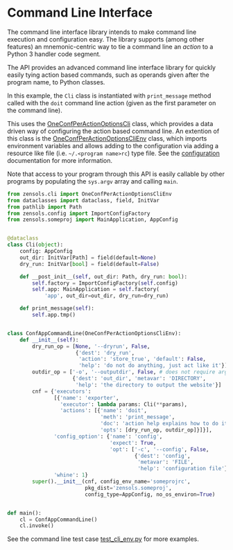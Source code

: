 # Command Line Interface

The command line interface library intends to make command line execution and
configuration easy.  The library supports (among other features) an
mnemonic-centric way to tie a command line an *action* to a Python 3 handler
code segment.

The API provides an advanced command line interface library for quickly easily
tying action based commands, such as operands given after the program name, to
Python classes.

In this example, the `Cli` class is instantiated with `print_message` method
called with the `doit` command line action (given as the first parameter on the
command line).

This uses the [OneConfPerActionOptionsCli] class, which provides a data driven
way of configuring the action based command line.  An extention of this class
is the [OneConfPerActionOptionsCliEnv] class, which imports environment
variables and allows adding to the configuration via adding a resource like
file (i.e. `~/.<program name>rc`) type file.  See the
[configuration](./config.md) documentation for more information.

Note that access to your program through this API is easily callable by other
programs by populating the `sys.argv` array and calling `main`.

```python
from zensols.cli import OneConfPerActionOptionsCliEnv
from dataclasses import dataclass, field, InitVar
from pathlib import Path
from zensols.config import ImportConfigFactory
from zensols.someproj import MainApplication, AppConfig


@dataclass
class Cli(object):
    config: AppConfig
    out_dir: InitVar[Path] = field(default=None)
    dry_run: InitVar[bool] = field(default=False)

    def __post_init__(self, out_dir: Path, dry_run: bool):
        self.factory = ImportConfigFactory(self.config)
        self.app: MainApplication = self.factory(
            'app', out_dir=out_dir, dry_run=dry_run)

    def print_message(self):
        self.app.tmp()


class ConfAppCommandLine(OneConfPerActionOptionsCliEnv):
    def __init__(self):
        dry_run_op = [None, '--dryrun', False,
                      {'dest': 'dry_run',
                       'action': 'store_true', 'default': False,
                       'help': 'do not do anything, just act like it'}]
        outdir_op = ['-o', '--outputdir', False, # does not require argument
                     {'dest': 'out_dir', 'metavar': 'DIRECTORY',
                      'help': 'the directory to output the website'}]
        cnf = {'executors':
               [{'name': 'exporter',
                 'executor': lambda params: Cli(**params),
                 'actions': [{'name': 'doit',
                              'meth': 'print_message',
                              'doc': 'action help explains how to do it',
                              'opts': [dry_run_op, outdir_op]}]}],
               'config_option': {'name': 'config',
                                 'expect': True,
                                 'opt': ['-c', '--config', False,
                                         {'dest': 'config',
                                          'metavar': 'FILE',
                                          'help': 'configuration file'}]},
               'whine': 1}
        super().__init__(cnf, config_env_name='someprojrc',
                         pkg_dist='zensols.someproj',
                         config_type=AppConfig, no_os_environ=True)


def main():
    cl = ConfAppCommandLine()
    cl.invoke()
```

See the command line test case [test_cli_env.py] for more examples.


<!-- links -->

[template]: https://github.com/plandes/template

[OneConfPerActionOptionsCli]: ../api/zensols.cli.html#zensols.cli.peraction.OneConfPerActionOptionsCli
[OneConfPerActionOptionsCliEnv]: ../api/zensols.cli.html#zensols.cli.peraction.OneConfPerActionOptionsCliEnv
[test_cli_env.py]: https://github.com/plandes/util/tree/master/test/python/test_cli_env.py
